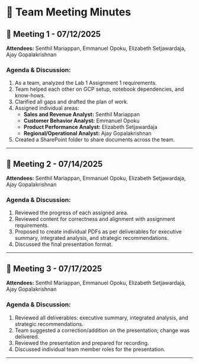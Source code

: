 
# 📝 Team Meeting Minutes

## 📅 Meeting 1 - 07/12/2025
**Attendees:** Senthil Mariappan, Emmanuel Opoku, Elizabeth Setjawardaja, Ajay Gopalakrishnan

### Agenda & Discussion:
1. As a team, analyzed the Lab 1 Assignment 1 requirements.
2. Team helped each other on GCP setup, notebook dependencies, and know-hows.
3. Clarified all gaps and drafted the plan of work.
4. Assigned individual areas:
    - **Sales and Revenue Analyst:** Senthil Mariappan
    - **Customer Behavior Analyst:** Emmanuel Opoku
    - **Product Performance Analyst:** Elizabeth Setjawardaja
    - **Regional/Operational Analyst:** Ajay Gopalakrishnan
5. Created a SharePoint folder to share documents across the team.

---

## 📅 Meeting 2 - 07/14/2025
**Attendees:** Senthil Mariappan, Emmanuel Opoku, Elizabeth Setjawardaja, Ajay Gopalakrishnan

### Agenda & Discussion:
1. Reviewed the progress of each assigned area.
2. Reviewed content for correctness and alignment with assignment requirements.
3. Proposed to create individual PDFs as per deliverables for executive summary, integrated analysis, and strategic recommendations.
4. Discussed the final presentation format.

---

## 📅 Meeting 3 - 07/17/2025
**Attendees:** Senthil Mariappan, Emmanuel Opoku, Elizabeth Setjawardaja, Ajay Gopalakrishnan

### Agenda & Discussion:
1. Reviewed all deliverables: executive summary, integrated analysis, and strategic recommendations.
2. Team suggested a correction/addition on the presentation; change was delivered.
3. Reviewed the presentation and prepared for recording.
4. Discussed individual team member roles for the presentation.

---
